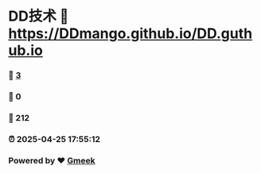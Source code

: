 # DD技术 :link: https://DDmango.github.io/DD.guthub.io 
### :page_facing_up: [3](https://DDmango.github.io/DD.guthub.io/tag.html) 
### :speech_balloon: 0 
### :hibiscus: 212 
### :alarm_clock: 2025-04-25 17:55:12 
### Powered by :heart: [Gmeek](https://github.com/Meekdai/Gmeek)
